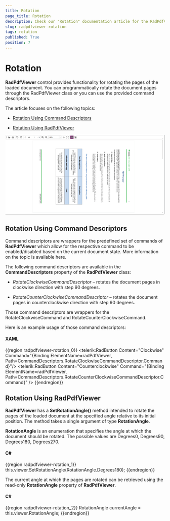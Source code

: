 ```yaml
---
title: Rotation
page_title: Rotation
description: Check our "Rotation" documentation article for the RadPdfViewer WPF control.
slug: radpdfviewer-rotation
tags: rotation
published: True
position: 7
---
```


# Rotation



__RadPdfViewer__ control provides functionality for rotating the pages of the loaded document. You can programmatically rotate the document pages through the RadPdfViewer class or you can use the provided command descriptors.
      

The article focuses on the following topics:
      

* [Rotation Using Command Descriptors](#rotation-using-command-descriptors)

* [Rotation Using RadPdfViewer](#rotation-using-radpdfviewer)
 
![Rad Pdf Viewer Rotation](images/RadPdfViewer_Rotation.png)

## Rotation Using Command Descriptors

Command descriptors are wrappers for the predefined set of commands of __RadPdfViewer__ which allow for the respective command to be enabled/disabled based on the current document state. More information on the topic is available here.
        

The following command descriptors are available in the __CommandDescriptors__ property of the __RadPdfViewer__ class:
        

* *RotateClockwiseCommandDescriptor* – rotates the document pages in clockwise direction with step 90 degrees.
            

* *RotateCounterClockwiseCommandDescriptor* – rotates the document pages in counterclockwise direction with step 90 degrees.
            

Those command descriptors are wrappers for the RotateClockwiseCommand and RotateCounterClockwiseCommand.
        

Here is an example usage of those command descriptors:
        

#### __XAML__

{{region radpdfviewer-rotation_0}}
	        <telerik:RadButton Content="Clockwise" Command="{Binding ElementName=radPdfViewer, Path=CommandDescriptors.RotateClockwiseCommandDescriptor.Command}"/>
	        <telerik:RadButton Content="Counterclockwise" Command="{Binding ElementName=radPdfViewer, Path=CommandDescriptors.RotateCounterClockwiseCommandDescriptor.Command}" />
{{endregion}}



## Rotation Using RadPdfViewer

__RadPdfViewer__ has a __SetRotationAngle()__ method intended to rotate the pages of the loaded document at the specified angle relative to its initial position. The method takes a single argument of type __RotationAngle__. 
        

__RotationAngle__ is an enumeration that specifies the angle at which the document should be rotated. The possible values are Degrees0, Degrees90, Degrees180, Degrees270.
        

#### __C#__

{{region radpdfviewer-rotation_1}}
	    this.viewer.SetRotationAngle(RotationAngle.Degrees180);
{{endregion}}



The current angle at which the pages are rotated can be retrieved using the read-only __RotationAngle__ property of __RadPdfViewer__.        
        

#### __C#__

{{region radpdfviewer-rotation_2}}
	    RotationAngle currentAngle = this.viewer.RotationAngle;
{{endregion}}


